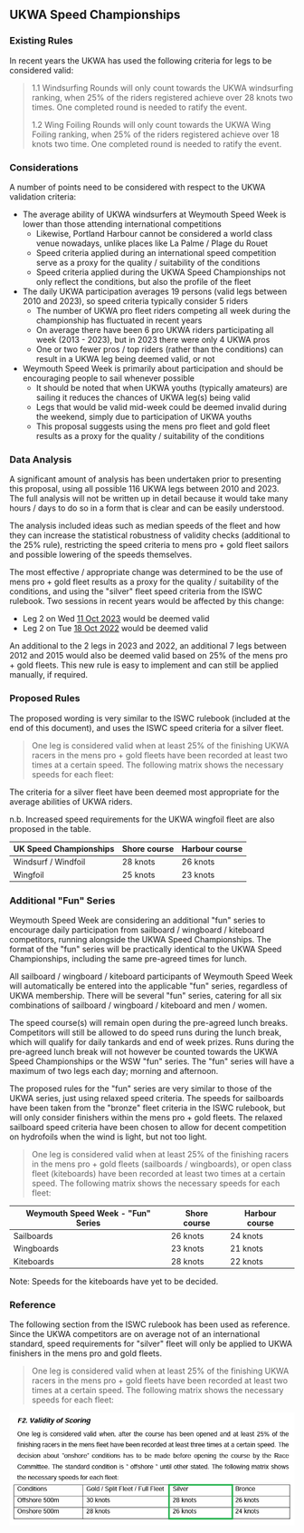 ## UKWA Speed Championships

### Existing Rules

In recent years the UKWA has used the following criteria for legs to be considered valid:

> 1.1 Windsurfing Rounds will only count towards the UKWA windsurfing ranking, when 25% of the riders registered achieve over 28 knots two times. One completed round is needed to ratify the event.
>
> 1.2 Wing Foiling Rounds will only count towards the UKWA Wing Foiling ranking, when 25% of the riders registered achieve over 18 knots two time. One completed round is needed to ratify the event.



### Considerations

A number of points need to be considered with respect to the UKWA validation criteria:

- The average ability of UKWA windsurfers at Weymouth Speed Week is lower than those attending international competitions
  - Likewise, Portland Harbour cannot be considered a world class venue nowadays, unlike places like La Palme / Plage du Rouet
  - Speed criteria applied during an international speed competition serve as a proxy for the quality / suitability of the conditions
  - Speed criteria applied during the UKWA Speed Championships not only reflect the conditions, but also the profile of the fleet
- The daily UKWA participation averages 19 persons (valid legs between 2010 and 2023), so speed criteria typically consider 5 riders
  - The number of UKWA pro fleet riders competing all week during the championship has fluctuated in recent years
  - On average there have been 6 pro UKWA riders participating all week (2013 - 2023), but in 2023 there were only 4 UKWA pros
  - One or two fewer pros / top riders (rather than the conditions) can result in a UKWA leg being deemed valid, or not
- Weymouth Speed Week is primarily about participation and should be encouraging people to sail whenever possible
  - It should be noted that when UKWA youths (typically amateurs) are sailing it reduces the chances of UKWA leg(s) being valid
  - Legs that would be valid mid-week could be deemed invalid during the weekend, simply due to participation of UKWA youths
  - This proposal suggests using the mens pro fleet and gold fleet results as a proxy for the quality / suitability of the conditions



### Data Analysis

A significant amount of analysis has been undertaken prior to presenting this proposal, using all possible 116 UKWA legs between 2010 and 2023. The full analysis will not be written up in detail because it would take many hours / days to do so in a form that is clear and can be easily understood.

The analysis included ideas such as median speeds of the fleet and how they can increase the statistical robustness of validity checks (additional to the 25% rule), restricting the speed criteria to mens pro + gold fleet sailors and possible lowering of the speeds themselves.

The most effective / appropriate change was determined to be the use of mens pro + gold fleet results as a proxy for the quality / suitability of the conditions, and using the "silver" fleet speed criteria from the ISWC rulebook. Two sessions in recent years would be affected by this change:

- Leg 2 on Wed [11 Oct 2023](https://logiqx.github.io/wsw-results/results/2023/20231011/ukwa.html) would be deemed valid
- Leg 2 on Tue [18 Oct 2022](https://logiqx.github.io/wsw-results/results/2022/20221018/ukwa.html) would be deemed valid

An additional to the 2 legs in 2023 and 2022, an additional 7 legs between 2012 and 2015 would also be deemed valid based on 25% of the mens pro + gold fleets. This new rule is easy to implement and can still be applied manually, if required.




### Proposed Rules

The proposed wording is very similar to the ISWC rulebook (included at the end of this document), and uses the ISWC speed criteria for a silver fleet.

> One leg is considered valid when at least 25% of the finishing UKWA racers in the mens pro + gold fleets have been recorded at least two times at a certain speed. The following matrix shows the necessary speeds for each fleet:

The criteria for a silver fleet have been deemed most appropriate for the average abilities of UKWA riders.

n.b. Increased speed requirements for the UKWA wingfoil fleet are also proposed in the table.

| UK Speed Championships | Shore course | Harbour course |
| ---------------------- | ------------ | -------------- |
| Windsurf / Windfoil    | 28 knots     | 26 knots       |
| Wingfoil               | 25 knots     | 23 knots       |




### Additional "Fun" Series

Weymouth Speed Week are considering an additional "fun" series to encourage daily participation from sailboard / wingboard / kiteboard competitors, running alongside the UKWA Speed Championships. The format of the "fun" series will be practically identical to the UKWA Speed Championships, including the same pre-agreed times for lunch.

All sailboard / wingboard / kiteboard participants of Weymouth Speed Week will automatically be entered into the applicable "fun" series, regardless of UKWA membership. There will be several "fun" series, catering for all six combinations of sailboard / wingboard / kiteboard and men / women.

The speed course(s) will remain open during the pre-agreed lunch breaks. Competitors will still be allowed to do speed runs during the lunch break, which will qualify for daily tankards and end of week prizes. Runs during the pre-agreed lunch break will not however be counted towards the UKWA Speed Championships or the WSW "fun" series. The "fun" series will have a maximum of two legs each day; morning and afternoon.

The proposed rules for the "fun" series are very similar to those of the UKWA series, just using relaxed speed criteria. The speeds for sailboards have been taken from the "bronze" fleet criteria in the ISWC rulebook, but will only consider finishers within the mens pro + gold fleets. The relaxed sailboard speed criteria have been chosen to allow for decent competition on hydrofoils when the wind is light, but not too light.

> One leg is considered valid when at least 25% of the finishing racers in the mens pro + gold fleets (sailboards / wingboards), or open class fleet (kiteboards) have been recorded at least two times at a certain speed. The following matrix shows the necessary speeds for each fleet:

| Weymouth Speed Week - "Fun" Series | Shore course | Harbour course |
| ---------------------------------- | ------------ | -------------- |
| Sailboards                         | 26 knots     | 24 knots       |
| Wingboards                         | 23 knots     | 21 knots       |
| Kiteboards                         | 28 knots     | 22 knots       |

Note: Speeds for the kiteboards have yet to be decided.




### Reference

The following section from the ISWC rulebook has been used as reference. Since the UKWA competitors are on average not of an international standard, speed requirements for "silver" fleet will only be applied to UKWA finishers in the mens pro and gold fleets.

> One leg is considered valid when at least 25% of the finishing UKWA racers in the mens pro + gold fleets have been recorded at least two times at a certain speed. The following matrix shows the necessary speeds for each fleet:

![ISWC](iswc.png)
